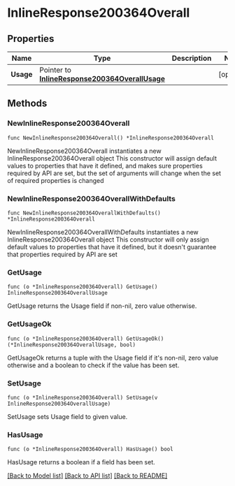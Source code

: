 # InlineResponse200364Overall

## Properties

Name | Type | Description | Notes
------------ | ------------- | ------------- | -------------
**Usage** | Pointer to [**InlineResponse200364OverallUsage**](InlineResponse200364OverallUsage.md) |  | [optional] 

## Methods

### NewInlineResponse200364Overall

`func NewInlineResponse200364Overall() *InlineResponse200364Overall`

NewInlineResponse200364Overall instantiates a new InlineResponse200364Overall object
This constructor will assign default values to properties that have it defined,
and makes sure properties required by API are set, but the set of arguments
will change when the set of required properties is changed

### NewInlineResponse200364OverallWithDefaults

`func NewInlineResponse200364OverallWithDefaults() *InlineResponse200364Overall`

NewInlineResponse200364OverallWithDefaults instantiates a new InlineResponse200364Overall object
This constructor will only assign default values to properties that have it defined,
but it doesn't guarantee that properties required by API are set

### GetUsage

`func (o *InlineResponse200364Overall) GetUsage() InlineResponse200364OverallUsage`

GetUsage returns the Usage field if non-nil, zero value otherwise.

### GetUsageOk

`func (o *InlineResponse200364Overall) GetUsageOk() (*InlineResponse200364OverallUsage, bool)`

GetUsageOk returns a tuple with the Usage field if it's non-nil, zero value otherwise
and a boolean to check if the value has been set.

### SetUsage

`func (o *InlineResponse200364Overall) SetUsage(v InlineResponse200364OverallUsage)`

SetUsage sets Usage field to given value.

### HasUsage

`func (o *InlineResponse200364Overall) HasUsage() bool`

HasUsage returns a boolean if a field has been set.


[[Back to Model list]](../README.md#documentation-for-models) [[Back to API list]](../README.md#documentation-for-api-endpoints) [[Back to README]](../README.md)


